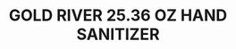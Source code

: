 ---
title: GOLD RIVER 25.36 OZ HAND SANITIZER
price: '25.00'
img: '/img/spirits/hand-sanitizer-large.jpg'
list: hand-sanitizer
---
